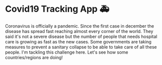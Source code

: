# Covid19 Tracking App 🚑

Coronavirus is officially a pandemic. Since the first case in december the disease has spread fast reaching almost every corner of the world. They said it's not a severe disease but the number of people that needs hospital care is growing as fast as the new cases. Some governments are taking measures to prevent a sanitary collapse to be able to take care of all these people. I'm tackling this challenge here. Let's see how some countries/regions are doing! 
